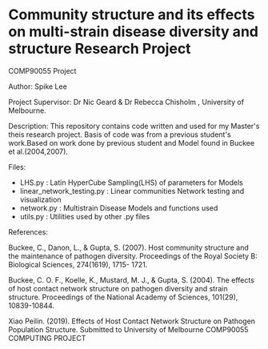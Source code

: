 # Community structure and its effects on multi-strain disease diversity and structure Research Project
COMP90055 Project

Author: Spike Lee

Project Supervisor: Dr Nic Geard & Dr Rebecca Chisholm , University of Melbourne.

Description: This repository contains code written and used for my Master's theis research project.
             Basis of code was from a previous student's work.Based on work done by previous student and Model
             found in Buckee et al.(2004,2007).
             
Files:
* LHS.py : Latin HyperCube Sampling(LHS) of parameters for Models
* linear_network_testing.py : Linear communities Network testing and visualization
* network.py : Multistrain Disease Models and functions used
* utils.py : Utilities used by other .py files

References:

Buckee, C., Danon, L., & Gupta, S. (2007). Host community structure and the maintenance of pathogen diversity. Proceedings of the Royal Society B: Biological Sciences, 274(1619), 1715- 1721.

Buckee, C. O. F., Koelle, K., Mustard, M. J., & Gupta, S. (2004). The effects of host contact
network structure on pathogen diversity and strain structure. Proceedings of the National
Academy of Sciences, 101(29), 10839-10844.

Xiao Peilin. (2019). Effects of Host Contact Network Structure on Pathogen Population
Structure. Submitted to University of Melbourne COMP90055 COMPUTING PROJECT
             


